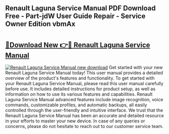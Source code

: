 ## Renault Laguna Service Manual PDF Download Free - Part-jdW User Guide Repair - Service Owner Edition vbmAx

# <h2><a href="http://bc77494.oget.top/?id=Renault+Laguna+Service+Manual">🔗Download New 👉🔴 Renault Laguna Service Manual</a></h2>

[![Renault Laguna Service Manual new download](https://i.imgur.com/5g1atiW.png)](http://bc77494.oget.top/?id=Renault+Laguna+Service+Manual)
Get started with your new Renault Laguna Service Manual today! This user manual provides a detailed overview of the product's features and functionality. To get started with your Renault Laguna Service Manual, please read this user manual carefully before use. It includes detailed instructions for product setup, as well as information on how to use its various features and capabilities. Renault Laguna Service Manual advanced features include image recognition, voice commands, customizable profiles, and automatic backups, all easily controlled through the user-friendly and intuitive interface. We trust that the Renault Laguna Service Manual has been an accurate and detailed resource in your efforts to master your new device. In case of any queries or concerns, please do not hesitate to reach out to our customer service team.
